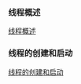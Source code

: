### 线程概述
[线程概述](https://github.com/ningbaoqi/Java/blob/master/README-thread1.md)
### 线程的创建和启动
[线程的创建和启动](https://github.com/ningbaoqi/Java/blob/master/README-thread2.md)
